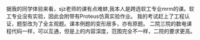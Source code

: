 据我的同学体验来看，sjz老师的课有点难蚌,我本人是跨选软工专业mrm的课。软工专业没有实验，因此会附带有Proteus仿真实验作业。
我的考试赶上了工程认证，题型改为了全主观题。课本例题的变形居多，亦有原题。
二院三院的数电课程代码一样，可以互通，但是上的内容深度，范围完全不一样，二院的要求更高。
